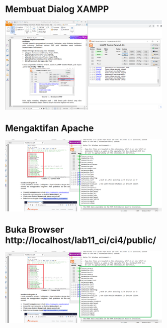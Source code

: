# Membuat Dialog XAMPP

![Membuat Dialog XAMPP](screnshot/gambar1.png)


# Mengaktifan Apache

![Mengaktifan Apache](screnshot/gambar2.png)

# Buka Browser http://localhost/lab11_ci/ci4/public/

![Buka Browser http://localhost/lab11_ci/ci4/public/](screnshot/gambar2.png)